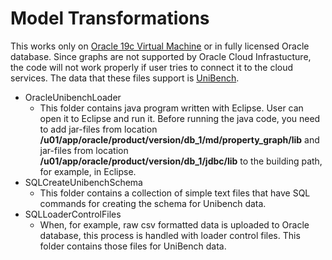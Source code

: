 # Model Transformations

This works only on [Oracle 19c Virtual Machine](https://www.oracle.com/downloads/community/vts-hands-on-labs-downloads.html) or in fully licensed Oracle database. Since graphs are not supported by Oracle Cloud Infrastucture, the code will not work properly if user tries to connect it to the cloud services. The data that these files support is [UniBench](https://github.com/HY-UDBMS/UniBench).

- OracleUnibenchLoader
    - This folder contains java program written with Eclipse. User can open it to Eclipse and run it. Before running the java code, you need to add jar-files from location **/u01/app/oracle/product/version/db_1/md/property_graph/lib** and jar-files from location **/u01/app/oracle/product/version/db_1/jdbc/lib** to the building path, for example, in Eclipse.
- SQLCreateUnibenchSchema
    - This folder contains a collection of simple text files that have SQL commands for creating the schema for Unibench data.
- SQLLoaderControlFiles
    - When, for example, raw csv formatted data is uploaded to Oracle database, this process is handled with loader control files. This folder contains those files for UniBench data.
